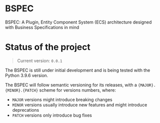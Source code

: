 # BSPEC
BSPEC: A Plugin, Entity Component System (ECS) architecture designed with Business Specifications in mind 

# Status of the project
> Current version: `0.0.1`

The BSPEC is still under initial development and is being tested with the Python 3.9.6 version.

The BSPEC will follow semantic versioning for its releases, with a `{MAJOR}.{MINOR}.{PATCH}` scheme for versions numbers, where:

* `MAJOR` versions might introduce breaking changes
* `MINOR` versions usually introduce new features and might introduce deprecations
* `PATCH` versions only introduce bug fixes
